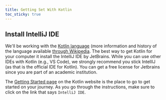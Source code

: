 ```yaml
---
title: Getting Set With Kotlin
toc_sticky: true
---
```


## Install IntelliJ IDE

We'll be working with the [Kotlin language](https://kotlinlang.org/) (more information and history of the language available [through Wikipedia](https://en.wikipedia.org/wiki/Kotlin_(programming_language)).  The best way to get Kotlin for your computer it install the IntelliJ IDE by JetBrains.  While you can use other IDEs with Kotlin (e.g., VS Code), we strongly recommend you stick IntellIJ (as that is the official IDE for Kotlin).  You can get a free license for Jetbrains since you are part of an academic institution.

The [Getting Started page](https://kotlinlang.org/docs/getting-started.html) on the Kotlin website is the place to go to get started on your journey.  As you go through the instructions, make sure to click on the link that says ``IntelliJ IDE``. 